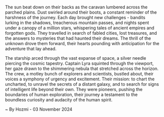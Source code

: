 
The sun beat down on their backs as the caravan lumbered across the parched plains. Dust swirled around their boots, a constant reminder of the harshness of the journey.  Each day brought new challenges - bandits lurking in the shadows, treacherous mountain passes, and nights spent under a canopy of a million stars, whispering tales of ancient empires and forgotten gods. They travelled in search of fabled cities, lost treasures, and the answers to mysteries that had haunted their dreams.  The thrill of the unknown drove them forward, their hearts pounding with anticipation for the adventure that lay ahead.

The starship arced through the vast expanse of space, a silver needle piercing the cosmic tapestry. Captain Lyra squinted through the viewport, her gaze drawn to the shimmering nebula that stretched across the horizon. The crew, a motley bunch of explorers and scientists, bustled about, their voices a symphony of urgency and excitement. Their mission: to chart the uncharted, to unravel the secrets of a distant galaxy, and to search for signs of intelligent life beyond their own.  They were pioneers, pushing the boundaries of human exploration, their journey a testament to the boundless curiosity and audacity of the human spirit. 

~ By Hozmi - 03 November 2024
